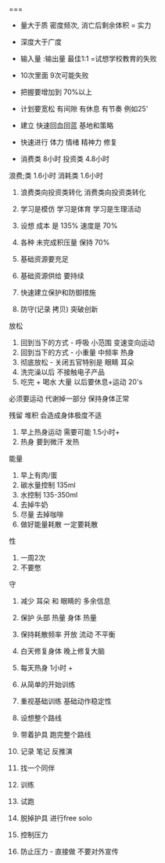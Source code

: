 ===

* 量大于质 密度频次, 消亡后剩余体积 = 实力

* 深度大于广度

* 输入量 :输出量 最佳1:1 =试想学校教育的失败

* 10次里面 9次可能失败

* 把握要增加到 70%以上

* 计划要宽松 有间隙 有休息 有节奏 例如25'

* 建立 快速回血回蓝 基地和策略

* 快速进行 体力 情绪 精神力 修复

* 消费类 8小时 投资类 4.8小时

浪费;类 1.6小时 消耗类 1.6小时

1. 浪费类向投资类转化 消费类向投资类转化
2. 学习是模仿 学习是体育 学习是生理活动
3. 设想 成本 是 135% 速度是 70%
4. 各种 未完成积压量 保持 70%

5. 基础资源要充足
6. 基础资源供给 要持续
7. 快速建立保护和防御措施
8. 防守(记录 拷贝) 突破创新

放松

1. 回到当下的方式 - 呼吸 小范围 变速变向运动
2. 回到当下的方式 - 小重量 中频率 热身
3. 彻底放松 - 关闭五官特别是 眼睛 耳朵
4. 洗完澡以后 不接触电子产品
5. 吃完 + 喝水 大量 以后要休息+运动 20's

必须要运动 代谢掉一部分 保持身体正常

残留 堆积 会造成身体极度不适

1. 早上热身运动 需要可能 1.5小时+
2. 热身 要到微汗 发热

能量

1. 早上有肉/蛋
2. 碳水量控制 135ml
3. 水控制 135-350ml
4. 去掉牛奶
5. 尽量 去掉咖啡
6. 做好能量耗散 一定要耗散

性

1. 一周2次
2. 不要憋

守

1. 减少 耳朵 和 眼睛的 多余信息
2. 保护 头部 热量 身体 热量
3. 保持耗散频率 开放 流动 不平衡
4. 白天修复身体 晚上修复大脑

5. 每天热身 1小时 +
6. 从简单的开始训练
7. 重视基础训练 基础动作稳定性

8. 设想整个路线
9. 带着护具 跑完整个路线
10. 记录 笔记 反推演
11. 找一个同伴
12. 训练
13. 试跑
14. 脱掉护具 进行free solo

15. 控制压力
16. 防止压力 - 直接做 不要对外宣传